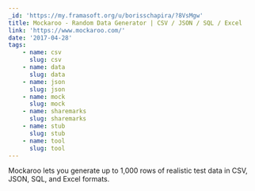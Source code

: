 ```yaml
---
_id: 'https://my.framasoft.org/u/borisschapira/?8VsMgw'
title: Mockaroo - Random Data Generator | CSV / JSON / SQL / Excel
link: 'https://www.mockaroo.com/'
date: '2017-04-28'
tags:
    - name: csv
      slug: csv
    - name: data
      slug: data
    - name: json
      slug: json
    - name: mock
      slug: mock
    - name: sharemarks
      slug: sharemarks
    - name: stub
      slug: stub
    - name: tool
      slug: tool
---
```


<div class="markdown"><p>Mockaroo lets you generate up to 1,000 rows of realistic test data in CSV, JSON, SQL, and Excel formats.
</p></div>
